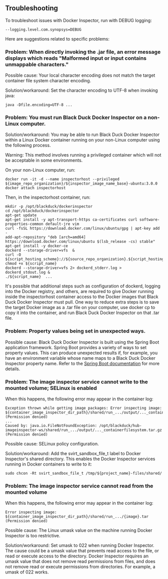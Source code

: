 ## Troubleshooting

To troubleshoot issues with Docker Inspector, run with DEBUG logging:

    --logging.level.com.synopsys=DEBUG
    
Here are suggestions related to specific problems:

### Problem: When directly invoking the .jar file, an error message displays which reads "Malformed input or input contains unmappable characters."

Possible cause: Your local character encoding does not match the target container file system character encoding.

Solution/workaround: Set the character encoding to UTF-8 when invoking java:
                     
    java -Dfile.encoding=UTF-8 ...
    
### Problem: You must run Black Duck Docker Inspector on a non-Linux computer.

Solution/workaround: You may be able to run Black Duck Docker Inspector within a Linux Docker container running on
your non-Linux computer using the following process.

Warning: This method involves running a privileged container
which will not be acceptable in some environments.

On your non-Linux computer, run:

    docker run -it -d --name inspectorhost --privileged ${image_repo_organization}/${inspector_image_name_base}-ubuntu:3.0.0
    docker attach inspectorhost

Then, in the inspectorhost container, run:

    mkdir -p /opt/blackduck/dockerinspector
    cd /opt/blackduck/dockerinspector
    apt-get update
    apt-get install -y apt-transport-https ca-certificates curl software-properties-common default-jre vim
    curl -fsSL https://download.docker.com/linux/ubuntu/gpg | apt-key add -
    add-apt-repository "deb [arch=amd64] https://download.docker.com/linux/ubuntu $(lsb_release -cs) stable"
    apt-get install -y docker-ce
    dockerd --storage-driver=vfs  &
    curl -O ${script_hosting_scheme}://${source_repo_organization}.${script_hosting_domain}/${project_name}/${script_name}; chmod +x ${script_name}
    dockerd --storage-driver=vfs 2> dockerd_stderr.log > dockerd_stdout.log &
    ./${script_name}  ...

It's possible that additional steps such as configuration of dockerd, logging into the Docker registry,
and others, are required to give Docker running inside the inspectorhost container access to the Docker
images that Black Duck Docker Inspector must pull. One way to reduce extra steps is to save the target
Docker image as a .tar file on your computer,
use docker cp to copy it into the container, and run Black Duck Docker Inspector on that .tar file.

### Problem: Property values being set in unexpected ways.

Possible cause: Black Duck Docker Inspector is built using the Spring Boot application framework.
Spring Boot provides a variety of ways to set property values. This can produce unexpected results if,
for example, you have an environment variable whose name maps to a Black Duck Docker Inspector property name.
Refer to the
[Spring Boot documentation](${spring_boot_config_doc_url})
for more details.

### Problem: The image inspector service cannot write to the mounted volume; SELinux is enabled

When this happens, the following error may appear in the container log: 

    Exception thrown while getting image packages: Error inspecting image: ${container_image_inspector_dir_path}/shared/run_.../output/..._containerfilesystem.tar.gz (Permission denied)
    ...
    Caused by: java.io.FileNotFoundException: /opt/blackduck/hub-imageinspector-ws/shared/run_.../output/..._containerfilesystem.tar.gz (Permission denied)

Possible cause: SELinux policy configuration.

Solution/workaround: Add the svirt_sandbox_file_t label to Docker Inspector's shared directory.
This enables the Docker Inspector services running in Docker containers to write to it:
                     
    sudo chcon -Rt svirt_sandbox_file_t /tmp/${project_name}-files/shared/

### Problem: The image inspector service cannot read from the mounted volume

When this happens, the following error may appear in the container log: 

    Error inspecting image: ${container_image_inspector_dir_path}/shared/run_.../{image}.tar (Permission denied)
    
Possible cause: The Linux umask value on the machine running Docker Inspector is too restrictive.

Solution/workaround: Set umask to 022 when running Docker Inspector. The cause could be a umask value
that prevents read access to the file, or read or execute access to the directory.
Docker Inspector requires an umask value that does not remove read permissions from files,
and does not remove read or execute permissions from directories. For example, a umask of 022 works.
